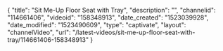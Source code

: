 {
    "title": "Sit Me-Up Floor Seat with Tray",
    "description": "",
    "channelid": "114661406",
    "videoid": "158348913",
    "date_created": "1523039928",
    "date_modified": "1523490609",
    "type": "captivate",
    "layout": "channelVideo",
    "url": "\/latest-videos\/sit-me-up-floor-seat-with-tray\/114661406-158348913"
}
